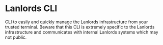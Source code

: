 # Lanlords CLI

CLI to easily and quickly manage the Lanlords infrastructure from your trusted terminal.
Beware that this CLI is extremely specific to the Lanlords infrastructure and
communicates with internal Lanlords systems which may not public.
